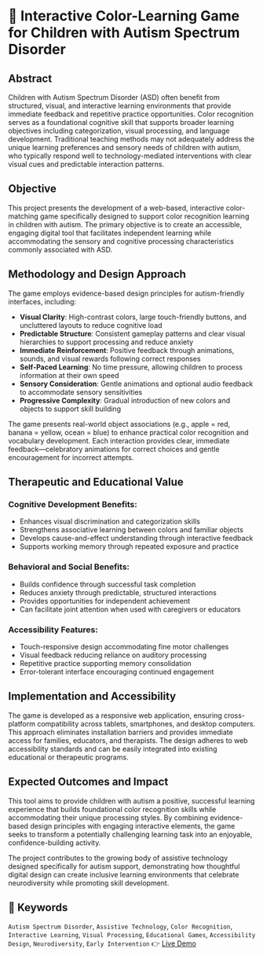# 🎨 Interactive Color-Learning Game for Children with Autism Spectrum Disorder

## Abstract  
Children with Autism Spectrum Disorder (ASD) often benefit from structured, visual, and interactive learning environments that provide immediate feedback and repetitive practice opportunities. Color recognition serves as a foundational cognitive skill that supports broader learning objectives including categorization, visual processing, and language development. Traditional teaching methods may not adequately address the unique learning preferences and sensory needs of children with autism, who typically respond well to technology-mediated interventions with clear visual cues and predictable interaction patterns.

## Objective  
This project presents the development of a web-based, interactive color-matching game specifically designed to support color recognition learning in children with autism. The primary objective is to create an accessible, engaging digital tool that facilitates independent learning while accommodating the sensory and cognitive processing characteristics commonly associated with ASD.

## Methodology and Design Approach  
The game employs evidence-based design principles for autism-friendly interfaces, including:

- **Visual Clarity**: High-contrast colors, large touch-friendly buttons, and uncluttered layouts to reduce cognitive load  
- **Predictable Structure**: Consistent gameplay patterns and clear visual hierarchies to support processing and reduce anxiety  
- **Immediate Reinforcement**: Positive feedback through animations, sounds, and visual rewards following correct responses  
- **Self-Paced Learning**: No time pressure, allowing children to process information at their own speed  
- **Sensory Consideration**: Gentle animations and optional audio feedback to accommodate sensory sensitivities  
- **Progressive Complexity**: Gradual introduction of new colors and objects to support skill building  

The game presents real-world object associations (e.g., apple = red, banana = yellow, ocean = blue) to enhance practical color recognition and vocabulary development. Each interaction provides clear, immediate feedback—celebratory animations for correct choices and gentle encouragement for incorrect attempts.

## Therapeutic and Educational Value  

### Cognitive Development Benefits:
- Enhances visual discrimination and categorization skills  
- Strengthens associative learning between colors and familiar objects  
- Develops cause-and-effect understanding through interactive feedback  
- Supports working memory through repeated exposure and practice  

### Behavioral and Social Benefits:
- Builds confidence through successful task completion  
- Reduces anxiety through predictable, structured interactions  
- Provides opportunities for independent achievement  
- Can facilitate joint attention when used with caregivers or educators  

### Accessibility Features:
- Touch-responsive design accommodating fine motor challenges  
- Visual feedback reducing reliance on auditory processing  
- Repetitive practice supporting memory consolidation  
- Error-tolerant interface encouraging continued engagement  

## Implementation and Accessibility  
The game is developed as a responsive web application, ensuring cross-platform compatibility across tablets, smartphones, and desktop computers. This approach eliminates installation barriers and provides immediate access for families, educators, and therapists. The design adheres to web accessibility standards and can be easily integrated into existing educational or therapeutic programs.

## Expected Outcomes and Impact  
This tool aims to provide children with autism a positive, successful learning experience that builds foundational color recognition skills while accommodating their unique processing styles. By combining evidence-based design principles with engaging interactive elements, the game seeks to transform a potentially challenging learning task into an enjoyable, confidence-building activity.

The project contributes to the growing body of assistive technology designed specifically for autism support, demonstrating how thoughtful digital design can create inclusive learning environments that celebrate neurodiversity while promoting skill development.

## 🔑 Keywords  
`Autism Spectrum Disorder`, `Assistive Technology`, `Color Recognition`, `Interactive Learning`, `Visual Processing`, `Educational Games`, `Accessibility Design`, `Neurodiversity`, `Early Intervention`
👉 [Live Demo](https://color-matching-game-hazel.vercel.app/)
